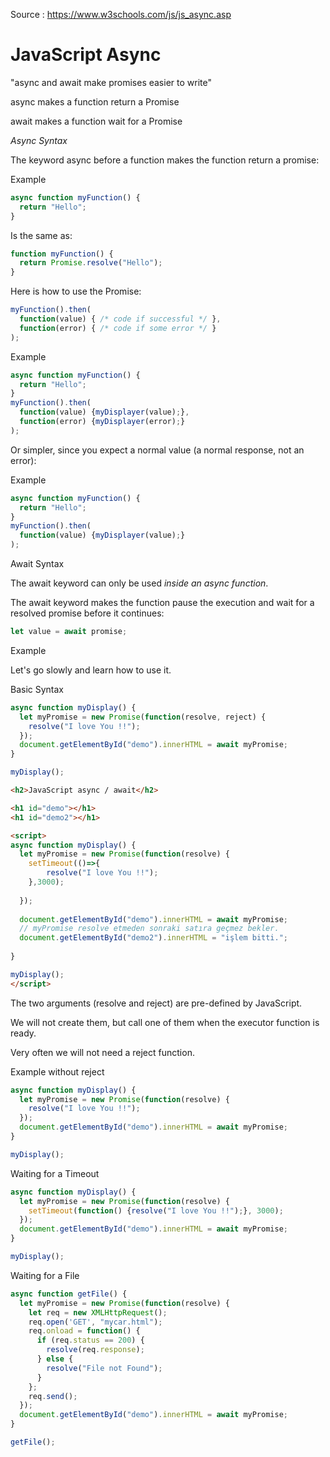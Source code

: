 
Source : https://www.w3schools.com/js/js_async.asp

# JavaScript Async

"async and await make promises easier to write"

async makes a function return a Promise

await makes a function wait for a Promise

*Async Syntax*

The keyword async before a function makes the function return a promise:

Example

```js
async function myFunction() {
  return "Hello";
}

```
Is the same as:

```js
function myFunction() {
  return Promise.resolve("Hello");
}

```
Here is how to use the Promise:

```js
myFunction().then(
  function(value) { /* code if successful */ },
  function(error) { /* code if some error */ }
);

```

Example

```js
async function myFunction() {
  return "Hello";
}
myFunction().then(
  function(value) {myDisplayer(value);},
  function(error) {myDisplayer(error);}
);

```

Or simpler, since you expect a normal value (a normal response, not an error):

Example

```js
async function myFunction() {
  return "Hello";
}
myFunction().then(
  function(value) {myDisplayer(value);}
);

```

Await Syntax

The await keyword can only be used *inside an async function*.

The await keyword makes the function pause the execution and wait for a resolved promise before it continues:

```js
let value = await promise;

```

Example

Let's go slowly and learn how to use it.

Basic Syntax

```js
async function myDisplay() {
  let myPromise = new Promise(function(resolve, reject) {
    resolve("I love You !!");
  });
  document.getElementById("demo").innerHTML = await myPromise;
}

myDisplay();

```

```html
<h2>JavaScript async / await</h2>

<h1 id="demo"></h1>
<h1 id="demo2"></h1>

<script>
async function myDisplay() {
  let myPromise = new Promise(function(resolve) {
  	setTimeout(()=>{
    	resolve("I love You !!");
    },3000);
    
  });
  
  document.getElementById("demo").innerHTML = await myPromise;
  // myPromise resolve etmeden sonraki satıra geçmez bekler.
  document.getElementById("demo2").innerHTML = "işlem bitti.";
  
}

myDisplay();
</script>
```

The two arguments (resolve and reject) are pre-defined by JavaScript.

We will not create them, but call one of them when the executor function is ready.

Very often we will not need a reject function.

Example without reject

```js
async function myDisplay() {
  let myPromise = new Promise(function(resolve) {
    resolve("I love You !!");
  });
  document.getElementById("demo").innerHTML = await myPromise;
}

myDisplay();

```

Waiting for a Timeout

```js
async function myDisplay() {
  let myPromise = new Promise(function(resolve) {
    setTimeout(function() {resolve("I love You !!");}, 3000);
  });
  document.getElementById("demo").innerHTML = await myPromise;
}

myDisplay();

```

Waiting for a File

```js
async function getFile() {
  let myPromise = new Promise(function(resolve) {
    let req = new XMLHttpRequest();
    req.open('GET', "mycar.html");
    req.onload = function() {
      if (req.status == 200) {
        resolve(req.response);
      } else {
        resolve("File not Found");
      }
    };
    req.send();
  });
  document.getElementById("demo").innerHTML = await myPromise;
}

getFile();

```
